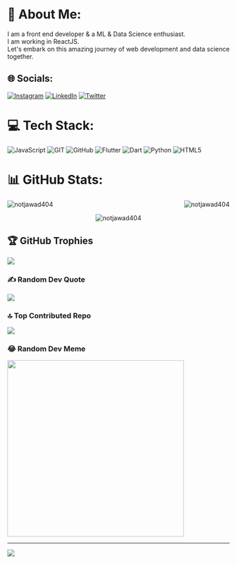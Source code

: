 # 💫 About Me:
I am a front end developer & a ML & Data Science enthusiast.<br>I am working in ReactJS.<br>Let's embark on this amazing journey of web development and data science together.


## 🌐 Socials:
[![Instagram](https://img.shields.io/badge/Instagram-%23E4405F.svg?logo=Instagram&logoColor=white)](https://instagram.com/notjawad404) [![LinkedIn](https://img.shields.io/badge/LinkedIn-%230077B5.svg?logo=linkedin&logoColor=white)](https://linkedin.com/in/notjawad404) [![Twitter](https://img.shields.io/badge/Twitter-%231DA1F2.svg?logo=Twitter&logoColor=white)](https://twitter.com/notjawad404) 

# 💻 Tech Stack:
![JavaScript](https://img.shields.io/badge/javascript-%23323330.svg?style=for-the-badge&logo=javascript&logoColor=%23F7DF1E) ![GIT](https://img.shields.io/badge/Git-fc6d26?style=for-the-badge&logo=git&logoColor=white) ![GitHub](https://img.shields.io/badge/GitHub-%23121011.svg?style=for-the-badge&logo=github&logoColor=white) ![Flutter](https://img.shields.io/badge/Flutter-%2302569B.svg?style=for-the-badge&logo=Flutter&logoColor=white) ![Dart](https://img.shields.io/badge/dart-%230175C2.svg?style=for-the-badge&logo=dart&logoColor=white) ![Python](https://img.shields.io/badge/python-3670A0?style=for-the-badge&logo=python&logoColor=ffdd54) ![HTML5](https://img.shields.io/badge/html5-%23E34F26.svg?style=for-the-badge&logo=html5&logoColor=white)
# 📊 GitHub Stats:
<p align="center"><img align="left" src="https://github-readme-stats.vercel.app/api/top-langs?username=notjawad404&show_icons=true&locale=en&layout=compact" alt="notjawad404" /></p>

<p align="center">&nbsp;<img align="right" src="https://github-readme-stats.vercel.app/api?username=notjawad404&show_icons=true&locale=en" alt="notjawad404" /></p>

<p align="center"><img align="center"  src="https://github-readme-streak-stats.herokuapp.com/?user=notjawad404&" alt="notjawad404" /></p>

## 🏆 GitHub Trophies
![](https://github-profile-trophy.vercel.app/?username=notjawad404&theme=discord&no-frame=false&no-bg=true&margin-w=4)

### ✍️ Random Dev Quote
![](https://quotes-github-readme.vercel.app/api?type=horizontal&theme=gruvbox)

### 🔝 Top Contributed Repo
![](https://github-contributor-stats.vercel.app/api?username=notjawad404&limit=5&theme=dark&combine_all_yearly_contributions=true)

### 😂 Random Dev Meme
<img src='https://randommeme-five.vercel.app/' style="height: 400px;"/>

---
[![](https://visitcount.itsvg.in/api?id=notjawad404&icon=0&color=1)](https://visitcount.itsvg.in)

<!-- Proudly created with GPRM ( https://gprm.itsvg.in ) -->
